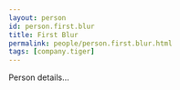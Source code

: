 ```yaml
---
layout: person
id: person.first.blur
title: First Blur
permalink: people/person.first.blur.html
tags: [company.tiger]
---
```


Person details...